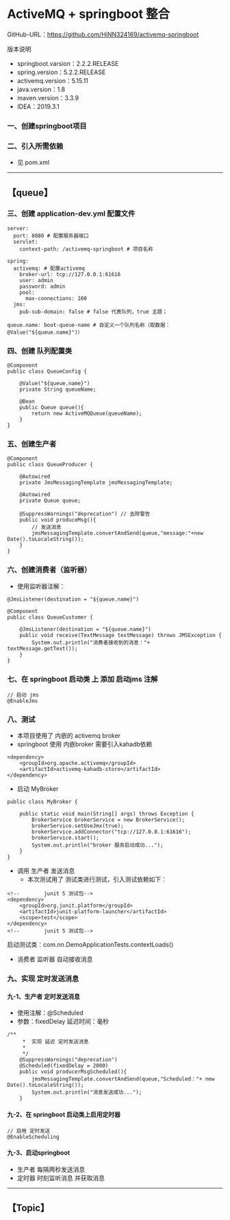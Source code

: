 # ActiveMQ + springboot 整合 

GitHub-URL：https://github.com/HiNN324169/activemq-springboot

版本说明
- springboot.varsion：2.2.2.RELEASE
- spring.version：5.2.2.RELEASE
- activemq.version：5.15.11
- java.version：1.8
- maven.version：3.3.9
- IDEA：2019.3.1

### 一、创建springboot项目

### 二、引入所需依赖
- 见 pom.xml

---
## 【queue】
### 三、创建 application-dev.yml 配置文件
```$xslt
server:
  port: 8080 # 配置服务器端口
  servlet:
    context-path: /activemq-springboot # 项目名称

spring:
  activemq: # 配置activemq
    broker-url: tcp://127.0.0.1:61616
    user: admin
    password: admin
    pool:
      max-connections: 100
  jms:
    pub-sub-domain: false # false 代表队列，true 主题；

queue.name: boot-queue-name # 自定义一个队列名称（取数据：@Value("${queue.name}")）
```

### 四、创建 队列配置类
```$xslt
@Component
public class QueueConfig {

    @Value("${queue.name}")
    private String queueName;

    @Bean
    public Queue queue(){
        return new ActiveMQQueue(queueName);
    }
}
```

### 五、创建生产者
```$xslt
@Component
public class QueueProducer {

    @Autowired
    private JmsMessagingTemplate jmsMessagingTemplate;

    @Autowired
    private Queue queue;

    @SuppressWarnings("deprecation") // 去除警告
    public void produceMsg(){
        // 发送消息
        jmsMessagingTemplate.convertAndSend(queue,"message:"+new Date().toLocaleString());
    }
}

```



### 六、创建消费者（监听器）

- 使用监听器注解：
```$xslt
@JmsListener(destination = "${queue.name}")
```

```$xslt
@Component
public class QueueCustomer {

    @JmsListener(destination = "${queue.name}")
    public void receive(TextMessage textMessage) throws JMSException {
        System.out.println("消费者接收到的消息："+ textMessage.getText());
    }
}
```

### 七、在 springboot 启动类 上 添加 启动jms 注解
```$xslt
// 启动 jms
@EnableJms
```


### 八、测试
- 本项目使用了 内嵌的 activemq broker 
- springboot 使用 内嵌broker 需要引入kahadb依赖
```$xslt
<dependency>
    <groupId>org.apache.activemq</groupId>
    <artifactId>activemq-kahadb-store</artifactId>
</dependency>
```
- 启动 MyBroker
```$xslt
public class MyBroker {

    public static void main(String[] args) throws Exception {
        BrokerService brokerService = new BrokerService();
        brokerService.setUseJmx(true);
        brokerService.addConnector("tcp://127.0.0.1:61616");
        brokerService.start();
        System.out.println("broker 服务启动成功...");
    }
}
```
    
- 调用 生产者 发送消息
    - 本次测试用了 测试类进行测试，引入测试依赖如下：
```$xslt
<!--        junit 5 测试包-->
<dependency>
    <groupId>org.junit.platform</groupId>
    <artifactId>junit-platform-launcher</artifactId>
    <scope>test</scope>
</dependency>
<!--        junit 5 测试包-->
```
启动测试类：com.nn.DemoApplicationTests.contextLoads()

- 消费者 监听器 自动接收消息

### 九、实现 定时发送消息

#### 九-1、生产者 定时发送消息
- 使用注解：@Scheduled
- 参数：fixedDelay 延迟时间：毫秒
````$xslt
/**
     *  实现 延迟 定时发送消息
     *
     */
    @SuppressWarnings("deprecation")
    @Scheduled(fixedDelay = 2000)
    public void producerMsgScheduled(){
        jmsMessagingTemplate.convertAndSend(queue,"Scheduled："+ new Date().toLocaleString());
        System.out.println("消息发送成功...");
    }
````
#### 九-2、在 springboot 启动类上启用定时器
```$xslt
// 启用 定时发送
@EnableScheduling
```

#### 九-3、启动springboot
- 生产者 每隔两秒发送消息
- 定时器 时刻监听消息 并获取消息

---
## 【Topic】








